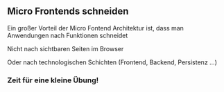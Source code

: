 ## Micro Frontends schneiden

<p class="fragment">Ein großer Vorteil der Micro Fontend Architektur ist, dass man Anwendungen nach Funktionen schneidet</p>
<p class="fragment">Nicht nach sichtbaren Seiten im Browser</p>
<p class="fragment">Oder nach technologischen Schichten (Frontend, Backend, Persistenz ...)</p>

<h3 class="fragment">Zeit für eine kleine Übung!</h3>
